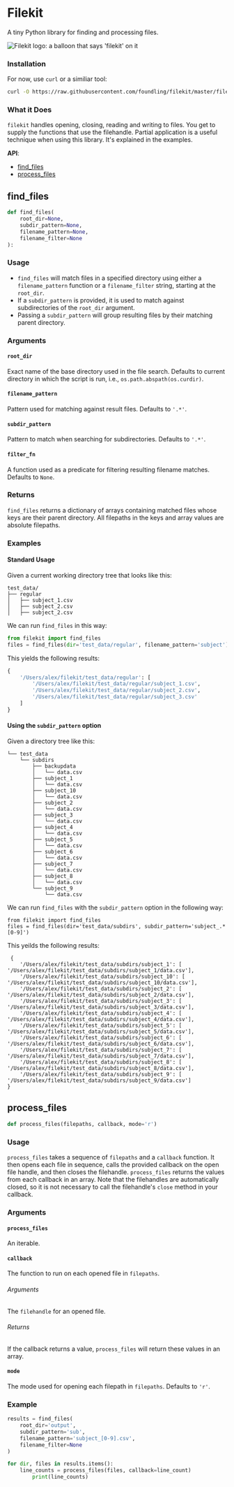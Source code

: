 # Filekit

A tiny Python library for finding and processing files.

![Filekit logo: a balloon that says 'filekit' on it](https://raw.githubusercontent.com/foundling/filekit/master/filekit.png?sanitize=true)

### Installation

For now, use `curl` or a similiar tool:

````bash
curl -O https://raw.githubusercontent.com/foundling/filekit/master/filekit.py
````

### What it Does

`filekit` handles opening, closing, reading and writing to files. You get to supply the functions that use the filehandle.  Partial application is a useful technique when using this library. It's explained in the examples.

**API**:

+ [find_files](#find_files)
+ [process_files](#process_files)

## find_files

````python
def find_files(
    root_dir=None, 
    subdir_pattern=None, 
    filename_pattern=None, 
    filename_filter=None
):
````

### Usage

+ `find_files` will match files in a specified directory using either a `filename_pattern` function or a `filename_filter` string, starting at the `root_dir`. 
+ If a `subdir_pattern` is provided, it is used to match against subdirectories of the `root_dir` argument. 
+ Passing a `subdir_pattern`  will group resulting files by their matching parent directory.


### Arguments

#### `root_dir`

Exact name of the base directory used in the file search. Defaults to current directory in which the script is run, i.e., `os.path.abspath(os.curdir)`.

#### `filename_pattern`

Pattern used for matching against result files.  Defaults to `'.*'`.

#### `subdir_pattern`

Pattern to match when searching for subdirectories.  Defaults to `'.*'`.

#### `filter_fn`

A function used as a predicate for filtering resulting filename matches.  Defaults to `None`.

### Returns

`find_files` returns a dictionary of arrays containing matched files whose keys are their parent directory. All filepaths in the keys and array values are absolute filepaths.

### Examples

#### Standard Usage

Given a current working directory tree that looks like this:
    
    test_data/
    ├── regular
    │   ├── subject_1.csv
    │   ├── subject_2.csv
    │   ├── subject_2.csv

We can run `find_files` in this way:

````python
from filekit import find_files
files = find_files(dir='test_data/regular', filename_pattern='subject')
````

This yields the following results:

````python
{ 
    '/Users/alex/filekit/test_data/regular': [
        '/Users/alex/filekit/test_data/regular/subject_1.csv',
        '/Users/alex/filekit/test_data/regular/subject_2.csv',
        '/Users/alex/filekit/test_data/regular/subject_3.csv'
    ]
}
````


#### Using the `subdir_pattern` option

Given a directory tree like this:

    └── test_data
		└── subdirs
			├── backupdata
			│   └── data.csv
			├── subject_1
			│   └── data.csv
			├── subject_10
			│   └── data.csv
			├── subject_2
			│   └── data.csv
			├── subject_3
			│   └── data.csv
			├── subject_4
			│   └── data.csv
			├── subject_5
			│   └── data.csv
			├── subject_6
			│   └── data.csv
			├── subject_7
			│   └── data.csv
			├── subject_8
			│   └── data.csv
			└── subject_9
				└── data.csv

We can run `find_files` with the `subdir_pattern` option in the following way:

    from filekit import find_files 
    files = find_files(dir='test_data/subdirs', subdir_pattern='subject_.*[0-9]')

This yeilds the following results:

````
 { 
    '/Users/alex/filekit/test_data/subdirs/subject_1': [ '/Users/alex/filekit/test_data/subdirs/subject_1/data.csv'],
    '/Users/alex/filekit/test_data/subdirs/subject_10': [ '/Users/alex/filekit/test_data/subdirs/subject_10/data.csv'],
    '/Users/alex/filekit/test_data/subdirs/subject_2': [ '/Users/alex/filekit/test_data/subdirs/subject_2/data.csv'],
    '/Users/alex/filekit/test_data/subdirs/subject_3': [ '/Users/alex/filekit/test_data/subdirs/subject_3/data.csv'],
    '/Users/alex/filekit/test_data/subdirs/subject_4': [ '/Users/alex/filekit/test_data/subdirs/subject_4/data.csv'],
    '/Users/alex/filekit/test_data/subdirs/subject_5': [ '/Users/alex/filekit/test_data/subdirs/subject_5/data.csv'],
    '/Users/alex/filekit/test_data/subdirs/subject_6': [ '/Users/alex/filekit/test_data/subdirs/subject_6/data.csv'],
    '/Users/alex/filekit/test_data/subdirs/subject_7': [ '/Users/alex/filekit/test_data/subdirs/subject_7/data.csv'],
    '/Users/alex/filekit/test_data/subdirs/subject_8': [ '/Users/alex/filekit/test_data/subdirs/subject_8/data.csv'],
    '/Users/alex/filekit/test_data/subdirs/subject_9': [ '/Users/alex/filekit/test_data/subdirs/subject_9/data.csv']
}   
````


## process_files

````python
def process_files(filepaths, callback, mode='r')
````

### Usage

`process_files` takes a sequence of `filepaths` and a `callback` function. It then opens each file in sequence, calls the provided callback on the open file handle, and then closes the filehandle.  `process_files` returns the values from each callback in an array.  Note that the filehandles are automatically closed, so it is not necessary to call the filehandle's `close` method in your callback.

### Arguments

#### `process_files`
An iterable.

#### `callback`
The function to run on each opened file in `filepaths`.

###### Arguments 
The `filehandle` for an opened file.

###### Returns
If the callback returns a value, `process_files` will return these values in an array. 

#### `mode`
The mode used for opening each filepath in `filepaths`. Defaults to `'r'`.


### Example

````python
results = find_files(
    root_dir='output', 
    subdir_pattern='sub', 
    filename_pattern='subject_[0-9].csv', 
    filename_filter=None
)

for dir, files in results.items():
    line_counts = process_files(files, callback=line_count)
        print(line_counts)
````
